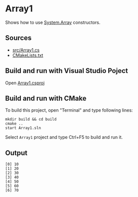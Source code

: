 # Array1

Shows how to use [System.Array](https://learn.microsoft.com/en-us/dotnet/api/system.array) constructors.

## Sources

* [src/Array1.cs](src/Array1.cs)
* [CMakeLists.txt](CMakeLists.txt)

## Build and run with Visual Studio Poject

Open [Array1.csproj](Array1.csproj)

## Build and run with CMake

To build this project, open "Terminal" and type following lines:

```batch
mkdir build && cd build
cmake ..
start Array1.sln
```

Select `Array1` project and type Ctrl+F5 to build and run it.

## Output

```
[0] 10
[1] 20
[2] 30
[3] 40
[4] 50
[5] 60
[6] 70
```
